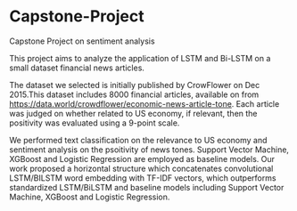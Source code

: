 # Capstone-Project
Capstone Project on sentiment analysis

This project aims to analyze the application of LSTM and Bi-LSTM on a small dataset financial news articles.

The dataset we selected is initially published by CrowFlower on Dec 2015.This dataset includes 8000 financial articles, available on from https://data.world/crowdflower/economic-news-article-tone. Each article was judged on whether related to US economy, if relevant, then the positivity was evaluated using a 9-point scale.

We performed text classification on the relevance to US economy and sentiment analysis on the psoitivity of news tones. Support Vector Machine, XGBoost and Logistic Regression are employed as baseline models.
Our work proposed a horizontal structure which concatenates convolutional LSTM/BILSTM word embedding with TF-IDF vectors, which outperforms standardized LSTM/BiLSTM and baseline models including Support Vector Machine, XGBoost and Logistic Regression.

